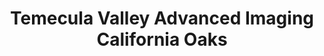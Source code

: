 ---
slug: temecula-valley-advanced-imaging-california-oaks
title: Temecula Valley Advanced Imaging California Oaks
address: 40700 California Oaks Road, Suite 103
state: California
stateAbbreviation: CA
city: Murrieta
postal: 92562
url: https://www.radnet.com/temecula-valley//locations/temecula-valley-advanced-imaging-california-oaks
htmlHead: null
body: null
appointmentUrl: http://connect.radnet.com/TVIPP
walkInTitle: Walk-In Hours
walkInDetails: Mon - Fri | 8:00 am - 4:00 pm
places:
- {
    name: "RadNet Temecula Valley | Temecula Valley Advanced Imaging California Oaks",
    longitude: -117.203630667960,
    latitude: 33.570350392328,
}
---